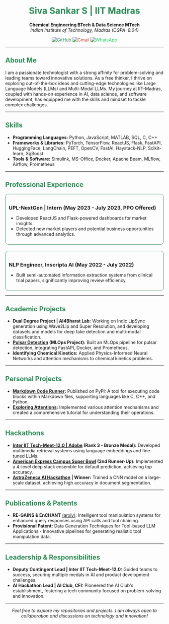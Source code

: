 <h1 align="center" style="color: #2E8B57;">Siva Sankar S | IIT Madras</h1>

<p align="center">
  <strong>Chemical Engineering BTech & Data Science MTech</strong><br>
  <em>Indian Institute of Technology, Madras (CGPA: 9.04)</em>
</p>

<p align="center">
  <a href="https://github.com/SysRunAU" style="text-decoration:none; color:#2E8B57;">
    <img src="https://img.shields.io/badge/GitHub-SivaSankarS365-181717?style=for-the-badge&logo=github" alt="GitHub">
  </a>
  <a href="mailto:SysRunAU@gmail.com" style="text-decoration:none; color:#D14836;">
    <img src="https://img.shields.io/badge/Gmail-sivasankars365-D14836?style=for-the-badge&logo=gmail" alt="Gmail">
  </a>
  <a href="https://wa.me/+919283217898" style="text-decoration:none; color:#25D366;">
    <img src="https://img.shields.io/badge/WhatsApp-+919283217898-25D366?style=for-the-badge&logo=whatsapp" alt="WhatsApp">
  </a>
</p>

<hr>

<h2 style="color: #2E8B57;">About Me</h2>
<p>
  I am a passionate technologist with a strong affinity for problem-solving and leading teams toward innovative solutions. As a free thinker, I thrive on exploring out-of-the-box ideas and cutting-edge technologies like Large Language Models (LLMs) and Multi-Modal LLMs. My journey at IIT-Madras, coupled with hands-on experience in AI, data science, and software development, has equipped me with the skills and mindset to tackle complex challenges.
</p>

<hr>

<h2 style="color: #2E8B57;">Skills</h2>
<ul>
  <li><strong>Programming Languages:</strong> Python, JavaScript, MATLAB, SQL, C, C++</li>
  <li><strong>Frameworks & Libraries:</strong> PyTorch, TensorFlow, ReactJS, Flask, FastAPI, HuggingFace, LangChain, PEFT, OpenCV, FastAI, Haystack-NLP, Scikit-learn, XgBoost</li>
  <li><strong>Tools & Software:</strong> Simulink, MS-Office, Docker, Apache Beam, MLflow, Airflow, Prometheus</li>
</ul>

<hr>

<h2 style="color: #2E8B57;">Professional Experience</h2>

<div style="border: 1px solid #2E8B57; border-radius: 10px; padding: 10px; margin-bottom: 20px;">
  <h3 style="margin-bottom: 5px;">UPL-NextGen | Intern (May 2023 - July 2023, PPO Offered)</h3>
  <ul>
    <li>Developed ReactJS and Flask-powered dashboards for market insights.</li>
    <li>Detected new market players and potential business opportunities through advanced analytics.</li>
  </ul>
</div>

<div style="border: 1px solid #2E8B57; border-radius: 10px; padding: 10px;">
  <h3 style="margin-bottom: 5px;">NLP Engineer, Inscripta AI (May 2022 - July 2022)</h3>
  <ul>
    <li>Built semi-automated information extraction systems from clinical trial papers, significantly improving review efficiency.</li>
  </ul>
</div>

<hr>

<h2 style="color: #2E8B57;">Academic Projects</h2>

<ul>
  <li><strong>Dual Degree Project | AI4Bharat Lab:</strong> Working on Indic LipSync generation using Wave2Lip and Super Resolution, and developing datasets and models for deep fake detection and multi-modal classification.</li>
  <li><strong><a href="https://github.com/SivaSankarS365/Pulsar-Detection.git">Pulsar Detection</a> (MLOps Project):</strong> Built an MLOps pipeline for pulsar detection, integrating FastAPI, Docker, and Prometheus.</li>
  <li><strong>Identifying Chemical Kinetics:</strong> Applied Physics-Informed Neural Networks and attention mechanisms to chemical kinetics problems.</li>
</ul>

<hr>

<h2 style="color: #2E8B57;">Personal Projects</h2>

<ul>
  <li><strong><a href="https://github.com/SivaSankarS365/Markdown-Code-Runner.git">Markdown Code Runner</a>:</strong> Published on PyPI: A tool for executing code blocks within Markdown files, supporting languages like C, C++, and Python.</li>
  <li><strong><a href="https://github.com/SivaSankarS365/Exploring-Attention.git">Exploring Attentions</a>:</strong> Implemented various attention mechanisms and created a comprehensive tutorial for understanding their operations.</li>
</ul>

<hr>

<h2 style="color: #2E8B57;">Hackathons</h2>

<ul>
  <li><strong><a href="https://github.com/SivaSankarS365/InterIIT-12-Adobe.git">Inter IIT Tech-Meet-12.0 | Adobe</a> (Rank 3 - Bronze Medal):</strong> Developed multimedia retrieval systems using language embeddings and fine-tuned LLMs.</li>
  <li><strong><a href="https://github.com/SivaSankarS365/Amex-Campus-Super-Bowl.git">American Express Campus Super Bowl</a> (2nd Runner-Up):</strong> Implemented a 4-level deep stack ensemble for default prediction, achieving top accuracy.</li>
  <li><strong><a href="https://github.com/SivaSankarS365/AstraZeneca-AI-Hackathon.git">AstraZeneca AI Hackathon</a> | Winner:</strong> Trained a CNN model on a large-scale dataset, achieving high accuracy in document segmentation.</li>
</ul>

<hr>

<h2 style="color: #2E8B57;">Publications & Patents</h2>

<ul>
  <li><strong>RE-GAINS & EnCHANT</strong> <a href="https://arxiv.org/abs/2401.15724">(arxiv)</a>: Intelligent tool manipulation systems for enhanced query responses using API calls and tool chaining.</li>
  <li><strong>Provisional Patent:</strong> Data Generation Techniques for Tool-based LLM Applications - Innovative pipelines for generating realistic tool manipulation data.</li>
</ul>

<hr>

<h2 style="color: #2E8B57;">Leadership & Responsibilities</h2>

<ul>
  <li><strong>Deputy Contingent Lead | Inter IIT Tech-Meet-12.0:</strong> Guided teams to success, securing multiple medals in AI and product development challenges.</li>
  <li><strong>AI Hackathon Lead | AI Club, CFI:</strong> Pioneered the AI Club's establishment, fostering a tech community focused on problem-solving and innovation.</li>
</ul>

<hr>

<p align="center">
  <em>Feel free to explore my repositories and projects. I am always open to collaboration and discussions on technology and innovation!</em>
</p>
